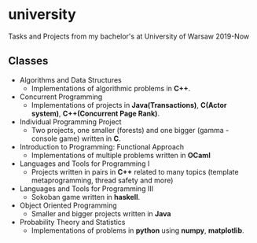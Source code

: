 # university

Tasks and Projects from my bachelor's at University of Warsaw 2019-Now

## Classes

* Algorithms and Data Structures
    * Implementations of algorithmic problems in **C++**.
* Concurrent Programming
    * Implementations of projects in **Java(Transactions)**, **C(Actor system)**, **C++(Concurrent Page Rank)**.
* Individual Programming Project
    * Two projects, one smaller (forests) and one bigger (gamma - console game) written in **C**.
* Introduction to Programming: Functional Approach
    * Implementations of multiple problems written in **OCaml**
* Languages and Tools for Programming I
    * Projects written in pairs in **C++** related to many topics (template metaprogramming, thread safety and more)
* Languages and Tools for Programming III
    * Sokoban game written in **haskell**.
* Object Oriented Programming
    * Smaller and bigger projects written in **Java**
* Probability Theory and Statistics
    * Implementations of problems in **python** using **numpy**, **matplotlib**.
